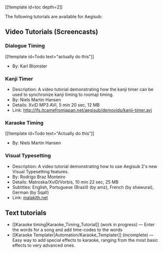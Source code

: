 [[!template id=toc depth=2]]

The following tutorials are available for Aegisub:

## Video Tutorials (Screencasts)  ##

### Dialogue Timing  ###

[[!template id=Todo text="actually do this"]]

* By: Karl Blomster

### Kanji Timer  ###
* Description: A video tutorial demonstrating how the kanji timer can be used to synchronize kanji timing to roomaji timing.
* By: Niels Martin Hansen
* Details: XviD MP3 AVI, 5 min 20 sec, 12 MB
* Link: <http://jfs.itcamefromjapan.net/aegisub/demovids/kanji-timer.avi>

### Karaoke Timing  ###
[[!template id=Todo text="Actually do this"]]

* By: Niels Martin Hansen

### Visual Typesetting  ###
* Description: A video tutorial demonstrating how to use Aegisub 2's new Visual Typesetting features.
* By: Rodrigo Braz Monteiro
* Details: Matroska/XviD/Vorbis, 10 min 22 sec, 25 MB
* Subtitles: English, Portuguese (Brazil) (by amz), French (by shawurai), German (by Sqall)
* Link: [malakith.net](http://www.malakith.net/amz/blah/screencast/%5bAegisub%5d_Visual_Typesetting_Tutorial_%5b8B24834E%5d.mkv)

## Text tutorials  ##
* [[Karaoke timing|Karaoke_Timing_Tutorial]] (work in progress) — Enter the words for a song and add time-codes to the words
* [[Karaoke Templater|Automation/Karaoke_Templater]] (incomplete) — Easy way to add special effects to karaoke, ranging from the most basic effects to very advanced ones.


